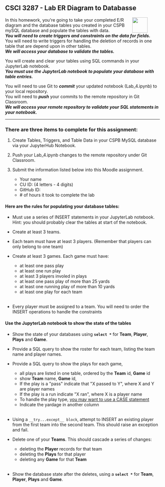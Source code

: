 ## CSCI 3287 - Lab ER Diagram to Databasse
<figure width=100%>
  <IMG SRC="https://www.colorado.edu/cs/profiles/express/themes/cuspirit/logo.png" WIDTH=50 ALIGN="right">
</figure>
	
In this homework, you're going to take your completed E/R diagram and the database tables you created in your CSPB mySQL database and populate the tables with data. <br>
___You will need to create triggers and constraints on the data for fields.___   
You will need to write triggers for handling the deletion of records in one table that are depend upon in other tables.   
___We will access your database to validate the tables.___

You will create and clear your tables using SQL commands in your JupyterLab notebook.  <br>
___You must use the JupyterLab notebook to populate your database with table entries.___

You will need to use Git to ___commit___ your updated notebook (Lab_4.ipynb) to your local repository. <br> You will need to ___push___ your commits to the remote repository in Git Classroom.   <br>
___We will access your remote repository to validate your SQL statements in your notebook.___

<hr>
 
### There are three items to complete for this assignment:
	
1. Create Tables, Triggers, and Table Data in your CSPB MySQL database via your JupyterHub Notebook. 
2. Push your Lab_4.ipynb changes to the remote repository under Git Classroom.
3. Submit the information listed below into this Moodle assignment.

     * Your name
     * CU ID: (4 letters - 4 digits)
     * GitHub ID:
     * \# of hours it took to complete the lab

#### Here are the rules for populating your database tables:

* Must use a series of INSERT statements in your JupyterLab notebook.  Hint: you should probably clear the tables at start of the notebook.

* Create at least 3 teams.
* Each team must have at least 3 players.  (Remember that players can only belong to one team)
* Create at least 3 games.   Each game must have:
  * at least one pass play
  * at least one run play
  * at least 3 players involed in plays
  * at least one pass play of more than 25 yards
  * at least one running play of more than 10 yards
  * at least one play for each team
 <br><br>
 
* Every player must be assigned to a team.  You will need to order the INSERT operations to handle the constraints 

#### Use the JupyterLab notebook to show the state of the tables

* Show the state of your databases using __```select *```__ for __Team__, __Player__, __Plays__ and __Game__.

* Provide a SQL query to show the roster for each team, listing the team name and player names.

* Provide a SQL query to show the plays for each game, 
  * all plays are listed in one table, ordered by the  __Team__ id, __Game__ id
  * show __Team__ name, __Game__ id, 
  * If the play is a "pass" indicate that "X passed to Y", where X and Y are player names 
  * If the play is a run indicate "X ran", where X is a player name 
  * To handle the play type, [you may want to use a CASE statement](http://www.mysqltutorial.org/mysql-case-function/)
  * Indicate the yardage in another column
<br><br>

* Using  a ```__try...except__ block```,  attempt to INSERT an existing player from the first team into the second team. This should raise an exception and fail.

* Delete one of your __Teams__. This should cascade a series of changes:
  * deleting the __Player__ records for that team
  * deleting the __Plays__ for that player 
  * deleting any __Game__ for that __Team__
<br><br>

* Show the database state after the deletes, using a __```select *```__ for __Team__, __Player__, __Plays__ and __Game__. 

